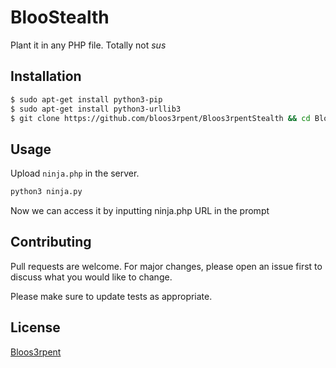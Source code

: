 # BlooStealth
Plant it in any PHP file. Totally not *sus*

## Installation

```bash
$ sudo apt-get install python3-pip
$ sudo apt-get install python3-urllib3
$ git clone https://github.com/bloos3rpent/Bloos3rpentStealth && cd Bloos3rpentStealth
```

## Usage

Upload `ninja.php` in the server.

```bash
python3 ninja.py
```

Now we can access it by inputting ninja.php URL in the prompt

## Contributing
Pull requests are welcome. For major changes, please open an issue first to discuss what you would like to change.

Please make sure to update tests as appropriate.

## License
[Bloos3rpent](https://github.com/bloos3rpent)

